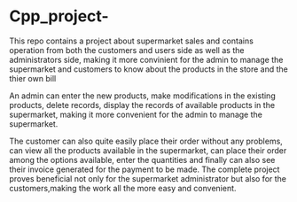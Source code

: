 # Cpp_project-
This repo contains a project about supermarket sales and contains operation from both the customers and users side as well as the administrators side, making it more convinient for the admin to manage the supermarket and customers to know about the products in the store and the thier own bill

An admin can enter the new products, make modifications in the existing products, delete records, display the records of available products in the supermarket, making it more convenient for the admin to manage the supermarket.

The customer can also quite easily place their order without any problems, can view all the products available in the supermarket, can place their order among the options available, enter the quantities and finally can also see their invoice generated for the payment to be made. The complete project proves beneficial not only for the supermarket administrator but also for the customers,making the work all the more easy and convenient.
